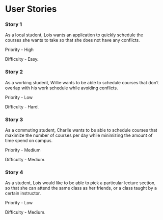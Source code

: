 # User Stories

### Story 1
As a local student, Lois wants an application to quickly schedule the courses she wants to take so that she does not have any conflicts.

Priority - High 

Difficulty - Easy.

### Story 2
As a working student, Willie wants to be able to schedule courses that don’t overlap with his work schedule while avoiding conflicts.

Priority - Low 

Difficulty - Hard.	

### Story 3
As a commuting student, Charlie wants to be able to schedule courses that maximize the number of courses per day while minimizing the amount of time spend on campus.

Priority - Medium 

Difficulty - Medium.

### Story 4
As a student, Lois would like to be able to pick a particular lecture section, so that she can attend the same class as her friends, or a class taught by a certain instructor.

Priority - Low 

Difficulty - Medium.
